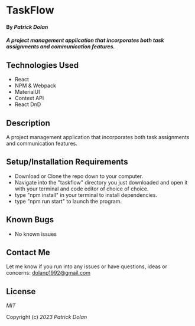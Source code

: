 # TaskFlow

#### By _**Patrick Dolan**_

#### _A project management application that incorporates both task assignments and communication features._

## Technologies Used

* React
* NPM & Webpack
* MaterialUI
* Context API
* React DnD

## Description

A project management application that incorporates both task assignments and communication features.

## Setup/Installation Requirements

* Download or Clone the repo down to your computer.
* Navigate into the "taskflow" directory you just downloaded and open it with your terminal and code editor of choice of choice.
* type "npm install" in your terminal to install dependencies.
* type "npm run start" to launch the program.

## Known Bugs

* No known issues

## Contact Me

Let me know if you run into any issues or have questions, ideas or concerns:
dolanp1992@gmail.com

## License

_MIT_

Copyright (c) _2023_ _Patrick Dolan_